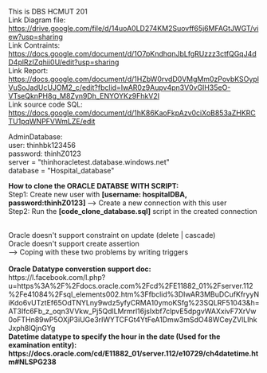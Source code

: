 
This is DBS HCMUT 201 </br>
Link Diagram file: https://drive.google.com/file/d/14uoA0LD274KM2Suovff65j6MFAGtJWGT/view?usp=sharing </br>
Link Contraints:   https://docs.google.com/document/d/1O7pKndhqnJbLfgRUzzz3ctfQGqJ4dD4plRzIZqhii0U/edit?usp=sharing </br>
Link Report: https://docs.google.com/document/d/1HZbW0rvdD0VMgMm0zPovbKSOyplVuSoJadUcUJOM2_c/edit?fbclid=IwAR0z9Aupv4pn3V0vGIH35eO-VTseQknPH8g_M8Zyn9Dh_ENYOYKz9FhkV2I </br>
Link source code SQL: https://docs.google.com/document/d/1hK86KaoFkpAzv0ciXoB853aZHKRCTU1pqWNPFVWmLZE/edit

AdminDatabase: </br>
user: thinhbk123456 </br>
password: thinhZ0123 </br>
server = "thinhoracletest.database.windows.net" </br>
database = "Hospital_database" </br>



<b>How to clone the ORACLE DATABSE WITH SCRIPT: </b> </br>
Step1: Create new user with <b>[username: hospitalDBA, password:thinhZ0123] </b>--> Create a new connection with this user </br>
Step2: Run the <b>[code_clone_database.sql]</b> script in the created connection

</br>
Oracle doesn't support constraint on update (delete | cascade) </br>
Oracle doesn't support create assertion </br>
--> Coping with these two problems by writing triggers </br>

</br>
<b> Oracle Datatype converstion support doc: </b> </br>
https://l.facebook.com/l.php?u=https%3A%2F%2Fdocs.oracle.com%2Fcd%2FE11882_01%2Fserver.112%2Fe41084%2Fsql_elements002.htm%3Ffbclid%3DIwAR3MBuDCufKfryyNiKdo6vUTztEf65OdTNYLny9wdz5yfyCRMA10ymoKSfg%23SQLRF51043&h=AT3Ifc6Fb_z_oqn3VVkw_Pj5QdlLMrmrl16jsIxbf7clpvE5dpgvWAXxivF7XrVw0oFTHn89wP5OXjP3iUGe3rIWYTCFGt4YtFeA1Dmw3mSdO48WCeyZVlLIhkJxph8lQjnGYg

</br>
<b> Datetime datatype to specify the hour in the date (Used for the examination entity): </br>
https://docs.oracle.com/cd/E11882_01/server.112/e10729/ch4datetime.htm#NLSPG238
